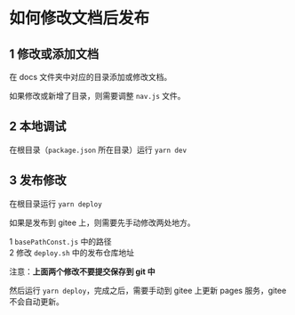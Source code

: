 # 如何修改文档后发布

## 1 修改或添加文档

在 docs 文件夹中对应的目录添加或修改文档。

如果修改或新增了目录，则需要调整 `nav.js` 文件。

## 2 本地调试

在根目录（`package.json` 所在目录）运行 `yarn dev`

## 3 发布修改

在根目录运行 `yarn deploy`

如果是发布到 gitee 上，则需要先手动修改两处地方。

1 `basePathConst.js` 中的路径  
2 修改 `deploy.sh` 中的发布仓库地址

注意：**上面两个修改不要提交保存到 git 中**

然后运行 `yarn deploy`，完成之后，需要手动到 gitee 上更新 pages 服务，gitee 不会自动更新。

